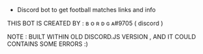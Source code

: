 - Discord bot to get football matches links and info

THIS BOT IS CREATED BY : ʙ ᴏ ʀ ᴅ ɢ ᴀ#9705 ( discord )

NOTE : BUILT WITHIN OLD DISCORD.JS VERSION , AND IT COULD CONTAINS SOME ERRORS :)
